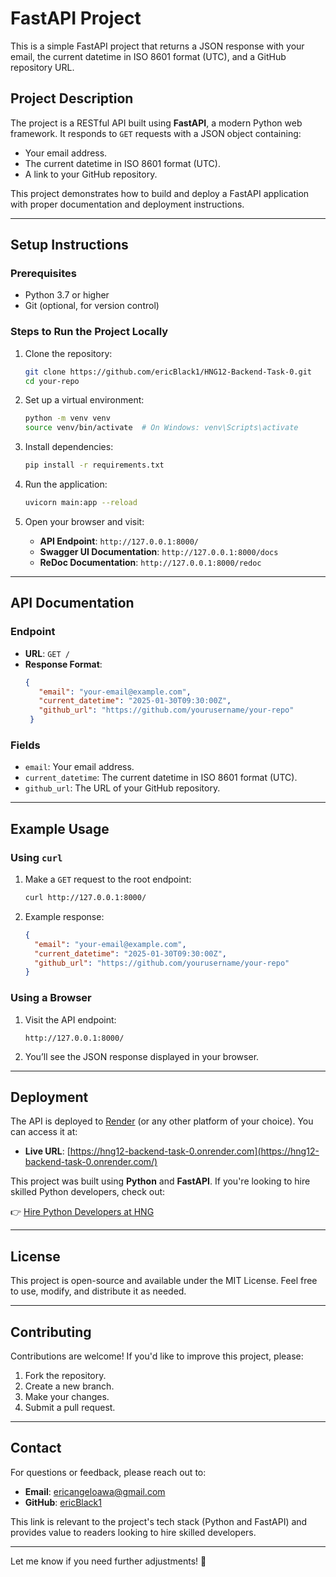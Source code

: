 # FastAPI Project

This is a simple FastAPI project that returns a JSON response with your email, the current datetime in ISO 8601 format (UTC), and a GitHub repository URL.

## Project Description

The project is a RESTful API built using **FastAPI**, a modern Python web framework. It responds to `GET` requests with a JSON object containing:
- Your email address.
- The current datetime in ISO 8601 format (UTC).
- A link to your GitHub repository.

This project demonstrates how to build and deploy a FastAPI application with proper documentation and deployment instructions.

---

## Setup Instructions

### Prerequisites

- Python 3.7 or higher
- Git (optional, for version control)

### Steps to Run the Project Locally

1. Clone the repository:
   ```bash
   git clone https://github.com/ericBlack1/HNG12-Backend-Task-0.git
   cd your-repo
   ```

2. Set up a virtual environment:
   ```bash
   python -m venv venv
   source venv/bin/activate  # On Windows: venv\Scripts\activate
   ```

3. Install dependencies:
   ```bash
   pip install -r requirements.txt
   ```

4. Run the application:
   ```bash
   uvicorn main:app --reload
   ```

5. Open your browser and visit:
   - **API Endpoint**: `http://127.0.0.1:8000/`
   - **Swagger UI Documentation**: `http://127.0.0.1:8000/docs`
   - **ReDoc Documentation**: `http://127.0.0.1:8000/redoc`

---

## API Documentation

### Endpoint
- **URL**: `GET /`
- **Response Format**:
  ```json
  {
     "email": "your-email@example.com",
     "current_datetime": "2025-01-30T09:30:00Z",
     "github_url": "https://github.com/yourusername/your-repo"
   }
  ```

### Fields
- `email`: Your email address.
- `current_datetime`: The current datetime in ISO 8601 format (UTC).
- `github_url`: The URL of your GitHub repository.

---

## Example Usage

### Using `curl`
1. Make a `GET` request to the root endpoint:
   ```bash
   curl http://127.0.0.1:8000/
   ```

2. Example response:
   ```json
   {
     "email": "your-email@example.com",
     "current_datetime": "2025-01-30T09:30:00Z",
     "github_url": "https://github.com/yourusername/your-repo"
   }
   ```

### Using a Browser
1. Visit the API endpoint:
   ```
   http://127.0.0.1:8000/
   ```

2. You’ll see the JSON response displayed in your browser.

---

## Deployment

The API is deployed to [Render](https://render.com) (or any other platform of your choice). You can access it at:
- **Live URL**: [https://hng12-backend-task-0.onrender.com](https://hng12-backend-task-0.onrender.com/)



This project was built using **Python** and **FastAPI**. If you're looking to hire skilled Python developers, check out:

👉 [Hire Python Developers at HNG](https://hng.tech/hire/python-developers)

---

## License

This project is open-source and available under the MIT License. Feel free to use, modify, and distribute it as needed.

---

## Contributing

Contributions are welcome! If you'd like to improve this project, please:
1. Fork the repository.
2. Create a new branch.
3. Make your changes.
4. Submit a pull request.

---

## Contact

For questions or feedback, please reach out to:
- **Email**: ericangeloawa@gmail.com
- **GitHub**: [ericBlack1](https://github.com/ericBlack1)


This link is relevant to the project's tech stack (Python and FastAPI) and provides value to readers looking to hire skilled developers.

---

Let me know if you need further adjustments! 🚀
